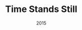 ---
layout: productions
title: Time Stands Still
date: 2015
Theatre: Theatre Jacksonville
Venue: Little Theatre
cast:
crew:
- Director: Michael Lipp
---